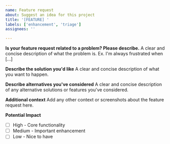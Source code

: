 ```yaml
---
name: Feature request
about: Suggest an idea for this project
title: '[FEATURE] '
labels: ['enhancement', 'triage']
assignees: ''

---
```


**Is your feature request related to a problem? Please describe.**
A clear and concise description of what the problem is. Ex. I'm always frustrated when [...]

**Describe the solution you'd like**
A clear and concise description of what you want to happen.

**Describe alternatives you've considered**
A clear and concise description of any alternative solutions or features you've considered.

**Additional context**
Add any other context or screenshots about the feature request here.

**Potential Impact**
- [ ] High - Core functionality
- [ ] Medium - Important enhancement
- [ ] Low - Nice to have 